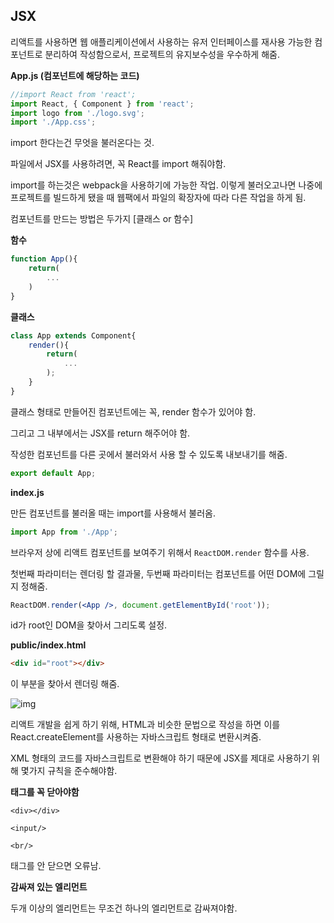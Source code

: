 ## JSX

<!--React 라이브러리에서 UI를 구성할 때 사용하는 구문으로 Javascript의 extension이라고 할 수 있음.-->

리액트를 사용하면 웹 애플리케이션에서 사용하는 유저 인터페이스를 재사용 가능한 컴포넌트로 분리하여 작성함으로서, 프로젝트의 유지보수성을 우수하게 해줌.

**App.js (컴포넌트에 해당하는 코드)**

```jsx
//import React from 'react';
import React, { Component } from 'react';
import logo from './logo.svg';
import './App.css';
```

import 한다는건 무엇을 불러온다는 것.

파일에서 JSX를 사용하려면,  꼭 React를 import 해줘야함.

import를 하는것은 webpack을 사용하기에 가능한 작업. 이렇게 불러오고나면 나중에 프로젝트를 빌드하게 됐을 때 웹팩에서 파일의 확장자에 따라 다른 작업을 하게 됨.

컴포넌트를 만드는 방법은 두가지 [클래스 or 함수]

**함수**

```jsx
function App(){
    return(
    	...
    )
}
```

**클래스**

```jsx
class App extends Component{
    render(){
        return(
        	...
        );
    }
}
```

클래스 형태로 만들어진 컴포넌트에는 꼭, render 함수가 있어야 함.

그리고 그 내부에서는 JSX를 return 해주어야 함.



작성한 컴포넌트를 다른 곳에서 불러와서 사용 할 수 있도록 내보내기를 해줌.

```jsx
export default App;
```



**index.js**

만든 컴포넌트를 불러올 때는 import를 사용해서 불러옴.

```jsx
import App from './App';
```



브라우저 상에 리액트 컴포넌트를 보여주기 위해서 `ReactDOM.render` 함수를 사용. 

첫번째 파라미터는 렌더링 할 결과물, 두번째 파라미터는 컴포넌트를 어떤 DOM에 그릴지 정해줌.

```jsx
ReactDOM.render(<App />, document.getElementById('root'));
```

id가 root인 DOM을 찾아서 그리도록 설정. 



**public/index.html**

```html
<div id="root"></div>
```

이 부분을 찾아서 렌더링 해줌.



![img](https://i.imgur.com/SZshYmi.png)

리액트 개발을 쉽게 하기 위해, HTML과 비슷한 문법으로 작성을 하면 이를 React.createElement를 사용하는 자바스크립트 형태로 변환시켜줌.

XML 형태의 코드를 자바스크립트로 변환해야 하기 때문에 JSX를 제대로 사용하기 위해 몇가지 규칙을 준수해야함.



**태그를 꼭 닫아야함**

`<div></div>`

`<input/>`

`<br/>`

태그를 안 닫으면 오류남.



**감싸져 있는 엘리먼트**

두개 이상의 엘리먼트는 무조건 하나의 엘리먼트로 감싸져야함.